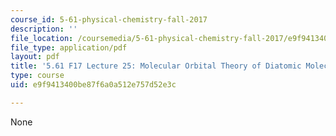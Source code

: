 ```yaml
---
course_id: 5-61-physical-chemistry-fall-2017
description: ''
file_location: /coursemedia/5-61-physical-chemistry-fall-2017/e9f9413400be87f6a0a512e757d52e3c_MIT5_61F17_lec25.pdf
file_type: application/pdf
layout: pdf
title: '5.61 F17 Lecture 25: Molecular Orbital Theory of Diatomic Molecules II'
type: course
uid: e9f9413400be87f6a0a512e757d52e3c

---
```

None